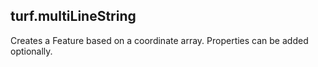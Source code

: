 ## turf.multiLineString

Creates a Feature<MultiLineString> based on a coordinate array. Properties can be added optionally.
